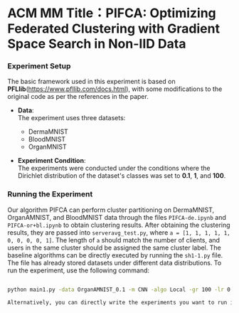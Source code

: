 # ACM MM Title：PIFCA: Optimizing Federated Clustering with Gradient Space Search in Non-IID Data
### Experiment Setup

The basic framework used in this experiment is based on **PFLlib**(https://www.pfllib.com/docs.html), with some modifications to the original code as per the references in the paper.

- **Data**:  
  The experiment uses three datasets:  
  - DermaMNIST  
  - BloodMNIST  
  - OrganMNIST

- **Experiment Condition**:  
  The experiments were conducted under the conditions where the Dirichlet distribution of the dataset's classes was set to **0.1**, **1**, and **100**.

### Running the Experiment
Our algorithm PIFCA can perform cluster partitioning on DermaMNIST, OrganAMNIST, and BloodMNIST data through the files `PIFCA-de.ipynb` and `PIFCA-or+bl.ipynb` to obtain clustering results. After obtaining the clustering results, they are passed into `serveravg_test.py`, where `a = [1, 1, 1, 1, 1, 0, 0, 0, 0, 1]`. The length of `a` should match the number of clients, and users in the same cluster should be assigned the same cluster label. The baseline algorithms can be directly executed by running the `sh1-1.py` file.
The file has already stored datasets under different data distributions.
To run the experiment, use the following command:
```bash

python main1.py -data OrganAMNIST_0.1 -m CNN -algo Local -gr 100 -lr 0.001 -ncl 11 -dev cuda -did 0,1   # using OrganAMNIST dataset

Alternatively, you can directly write the experiments you want to run in the sh1-1.py file in the format described above, and execute the file to perform the multi-threaded experiments.

